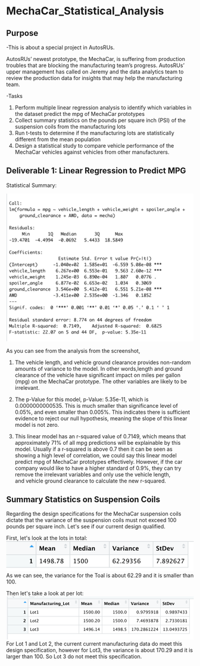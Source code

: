 # MechaCar_Statistical_Analysis


## Purpose 

-This is about a special project in AutosRUs.

AutosRUs’ newest prototype, the MechaCar, is suffering from production troubles that are blocking the manufacturing team’s progress. AutosRUs’ upper management has called on Jeremy and the data analytics team to review the production data for insights that may help the manufacturing team.


-Tasks
1. Perform multiple linear regression analysis to identify which variables in the dataset predict the mpg of MechaCar prototypes
2. Collect summary statistics on the pounds per square inch (PSI) of the suspension coils from the manufacturing lots 
3. Run t-tests to determine if the manufacturing lots are statistically different from the mean population 
4. Design a statistical study to compare vehicle performance of the MechaCar vehicles against vehicles from other manufacturers. 

## Deliverable 1: Linear Regression to Predict MPG

Statistical Summary: 

![GitHub Logo](https://raw.githubusercontent.com/yumik20/MechaCar_Statistical_Analysis/main/MachaCar_1.png)




As you can see from the analysis from the screenshot, 

1. The vehicle length, and vehicle ground clearance provides non-random amounts of variance to the model. In other words,length and ground clearance of the vehicle have significant impact on miles per gallon (mpg) on the MechaCar prototype. The other variables are likely to be irrelevant. 


2. The p-Value for this model, p-Value: 5.35e-11, which is 0.0000000000535. This is much smaller than significance level of 0.05%, and even smaller than 0.005%. This indicates there is sufficient evidence to reject our null hypothesis, meaning the slope of this linear model is not zero.


3. This linear model has an r-squared value of 0.7149, which means that approximately 71% of all mpg predictions will be explainable by this model. Usually if a r-squared is above 0.7 then it can be seen as showing a high level of correlation, we could say this linear model predict mpg of MechaCar prototypes effectively. However, if the car company would like to have a higher standard of 0.9%, they can try remove the irrelevant variables and only use the vehicle length, and vehicle ground clearance to calculate the new r-squared.  


## Summary Statistics on Suspension Coils

Regarding the design specifications for the MechaCar suspension coils dictate that the variance of the suspension coils must not exceed 100 pounds per square inch. Let's see if our current design qualified. 

First, let's look at the lots in total: 
![GitHub Logo](https://raw.githubusercontent.com/yumik20/MechaCar_Statistical_Analysis/main/total_summary.png)
As we can see, the variance for the Toal is about 62.29 and it is smaller than 100.


Then let's take a look at per lot:
![GitHub Logo](https://raw.githubusercontent.com/yumik20/MechaCar_Statistical_Analysis/main/lot_summary.png)
For Lot 1 and Lot 2, the current current manufacturing data do meet this design specification, however for Lot3, the variance is about 170.29 and it is larger than 100. So Lot 3 do not meet this specification. 



